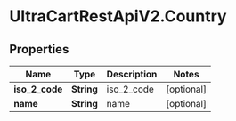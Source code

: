 # UltraCartRestApiV2.Country

## Properties
Name | Type | Description | Notes
------------ | ------------- | ------------- | -------------
**iso_2_code** | **String** | iso_2_code | [optional] 
**name** | **String** | name | [optional] 


